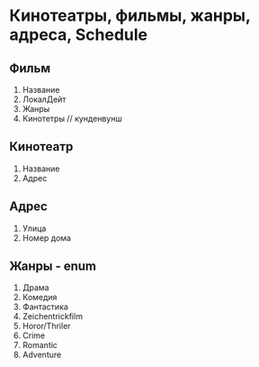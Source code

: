 # Кинотеатры, фильмы, жанры, адреса, Schedule

## Фильм

1. Название
2. ЛокалДейт
3. Жанры
4. Кинотетры  // кунденвунш

## Кинотеатр

1. Название 
2. Адрес

## Адрес

1. Улица
2. Номер дома

## Жанры - enum

1. Драма
2. Комедия
3. Фантастика
4. Zeichentrickfilm
5. Horor/Thriler
6. Crime
7. Romantic
8. Adventure